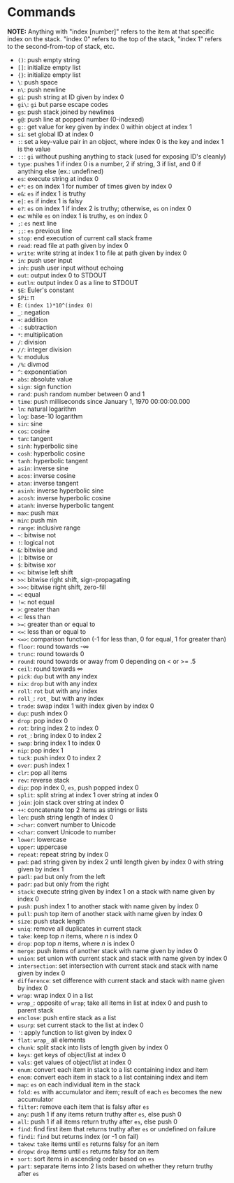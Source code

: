# Commands
**NOTE:** Anything with "index [number]" refers to the item at that specific index on the stack. "index 0" refers to the top of the stack, "index 1" refers to the second-from-top of stack, etc.

- <code>()</code>: push empty string
- <code>[]</code>: initialize empty list
- <code>{}</code>: initialize empty list
- <code>\\</code>: push space
- <code>n\\</code>: push newline
- <code>gi</code>: push string at ID given by index 0
- <code>gi\\</code>: `gi` but parse escape codes
- <code>gs</code>: push stack joined by newlines
- <code>g@</code>: push line at popped number (0-indexed)
- <code>g:</code>: get value for key given by index 0 within object at index 1
- <code>si</code>: set global ID at index 0
- <code>:</code>: set a key-value pair in an object, where index 0 is the key and index 1 is the value
- <code>::</code>: `gi` without pushing anything to stack (used for exposing ID's cleanly)
- <code>type</code>: pushes 1 if index 0 is a number, 2 if string, 3 if list, and 0 if anything else (ex.: undefined)
- <code>es</code>: execute string at index 0
- <code>e*</code>: `es` on index 1 for number of times given by index 0
- <code>e&</code>: `es` if index 1 is truthy
- <code>e|</code>: `es` if index 1 is falsy
- <code>e?</code>: `es` on index 1 if index 2 is truthy; otherwise, `es` on index 0
- <code>ew</code>: while `es` on index 1 is truthy, `es` on index 0
- <code>;</code>:  `es` next line
- <code>;;</code>:  `es` previous line
- <code>stop</code>: end execution of current call stack frame
- <code>read</code>: read file at path given by index 0
- <code>write</code>: write string at index 1 to file at path given by index 0
- <code>in</code>: push user input
- <code>inh</code>: push user input without echoing
- <code>out</code>: output index 0 to STDOUT
- <code>outln</code>: output index 0 as a line to STDOUT
- <code>$E</code>: Euler's constant
- <code>$Pi</code>: π
- <code>E</code>: `(index 1)*10^(index 0)`
- <code>_</code>: negation
- <code>+</code>: addition
- <code>-</code>: subtraction
- <code>*</code>: multiplication
- <code>/</code>: division
- <code>//</code>: integer division
- <code>%</code>: modulus
- <code>/%</code>: divmod
- <code>^</code>: exponentiation
- <code>abs</code>: absolute value
- <code>sign</code>: sign function
- <code>rand</code>: push random number between 0 and 1
- <code>time</code>: push milliseconds since January 1, 1970 00:00:00.000
- <code>ln</code>: natural logarithm
- <code>log</code>: base-10 logarithm
- <code>sin</code>: sine
- <code>cos</code>: cosine
- <code>tan</code>: tangent
- <code>sinh</code>: hyperbolic sine
- <code>cosh</code>: hyperbolic cosine
- <code>tanh</code>: hyperbolic tangent
- <code>asin</code>: inverse sine
- <code>acos</code>: inverse cosine
- <code>atan</code>: inverse tangent
- <code>asinh</code>: inverse hyperbolic sine
- <code>acosh</code>: inverse hyperbolic cosine
- <code>atanh</code>: inverse hyperbolic tangent
- <code>max</code>: push max
- <code>min</code>: push min
- <code>range</code>: inclusive range
- <code>~</code>: bitwise not
- <code>!</code>: logical not
- <code>&</code>: bitwise and
- <code>|</code>: bitwise or
- <code>$</code>: bitwise xor
- <code><<</code>: bitwise left shift
- <code>>></code>: bitwise right shift, sign-propagating
- <code>>>></code>: bitwise right shift, zero-fill
- <code>=</code>: equal
- <code>!=</code>: not equal
- <code>></code>: greater than
- <code><</code>: less than
- <code>>=</code>: greater than or equal to
- <code><=</code>: less than or equal to
- <code><=></code>: comparison function (-1 for less than, 0 for equal, 1 for greater than)
- <code>floor</code>: round towards -∞
- <code>trunc</code>: round towards 0
- <code>round</code>: round towards or away from 0 depending on < or >= .5
- <code>ceil</code>: round towards ∞
- <code>pick</code>: `dup` but with any index
- <code>nix</code>: `drop` but with any index
- <code>roll</code>: `rot` but with any index
- <code>roll_</code>: `rot_` but with any index
- <code>trade</code>: swap index 1 with index given by index 0
- <code>dup</code>: push index 0
- <code>drop</code>: pop index 0
- <code>rot</code>: bring index 2 to index 0
- <code>rot_</code>: bring index 0 to index 2
- <code>swap</code>: bring index 1 to index 0
- <code>nip</code>: pop index 1
- <code>tuck</code>: push index 0 to index 2
- <code>over</code>: push index 1
- <code>clr</code>: pop all items
- <code>rev</code>: reverse stack
- <code>dip</code>: pop index 0, `es`, push popped index 0
- <code>split</code>: split string at index 1 over string at index 0
- <code>join</code>: join stack over string at index 0
- <code>++</code>: concatenate top 2 items as strings or lists
- <code>len</code>: push string length of index 0
- <code>>char</code>: convert number to Unicode
- <code><char</code>: convert Unicode to number
- <code>lower</code>: lowercase
- <code>upper</code>: uppercase
- <code>repeat</code>: repeat string by index 0
- <code>pad</code>: pad string given by index 2 until length given by index 0 with string given by index 1
- <code>padl</code>: `pad` but only from the left
- <code>padr</code>: `pad` but only from the right
- <code>stack</code>: execute string given by index 1 on a stack with name given by index 0
- <code>push</code>: push index 1 to another stack with name given by index 0
- <code>pull</code>: push top item of another stack with name given by index 0
- <code>size</code>: push stack length
- <code>uniq</code>: remove all duplicates in current stack
- <code>take</code>: keep top _n_ items, where _n_ is index 0
- <code>drop</code>: pop top _n_ items, where _n_ is index 0
- <code>merge</code>: push items of another stack with name given by index 0
- <code>union</code>: set union with current stack and stack with name given by index 0
- <code>intersection</code>: set intersection with current stack and stack with name given by index 0
- <code>difference</code>: set difference with current stack and stack with name given by index 0
- <code>wrap</code>: wrap index 0 in a list
- <code>wrap_</code>: opposite of `wrap`; take all items in list at index 0 and push to parent stack
- <code>enclose</code>: push entire stack as a list
- <code>usurp</code>: set current stack to the list at index 0
- <code>'</code>: apply function to list given by index 0
- <code>flat</code>: `wrap_` all elements
- <code>chunk</code>: split stack into lists of length given by index 0
- <code>keys</code>: get keys of object/list at index 0
- <code>vals</code>: get values of object/list at index 0
- <code>enum</code>: convert each item in stack to a list containing index and item
- <code>enom</code>: convert each item in stack to a list containing index and item
- <code>map</code>: `es` on each individual item in the stack
- <code>fold</code>: `es` with accumulator and item; result of each `es` becomes the new accumulator
- <code>filter</code>: remove each item that is falsy after `es`
- <code>any</code>: push 1 if any items return truthy after `es`, else push 0
- <code>all</code>: push 1 if all items return truthy after `es`, else push 0
- <code>find</code>: find first item that returns truthy after `es` or undefined on failure
- <code>findi</code>: `find` but returns index (or -1 on fail)
- <code>takew</code>: `take` items until `es` returns falsy for an item
- <code>dropw</code>: `drop` items until `es` returns falsy for an item
- <code>sort</code>: sort items in ascending order based on `es`
- <code>part</code>: separate items into 2 lists based on whether they return truthy after `es`
